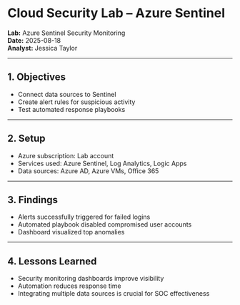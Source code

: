 #  Cloud Security Lab – Azure Sentinel

**Lab:** Azure Sentinel Security Monitoring  
**Date:** 2025-08-18  
**Analyst:** Jessica Taylor  

---

## 1. Objectives
- Connect data sources to Sentinel  
- Create alert rules for suspicious activity  
- Test automated response playbooks  

---

## 2. Setup
- Azure subscription: Lab account  
- Services used: Azure Sentinel, Log Analytics, Logic Apps  
- Data sources: Azure AD, Azure VMs, Office 365  

---

## 3. Findings
- Alerts successfully triggered for failed logins  
- Automated playbook disabled compromised user accounts  
- Dashboard visualized top anomalies  

---

## 4. Lessons Learned
- Security monitoring dashboards improve visibility  
- Automation reduces response time  
- Integrating multiple data sources is crucial for SOC effectiveness  
